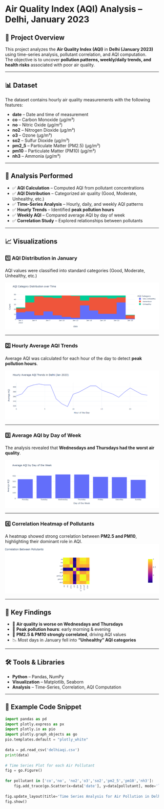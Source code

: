 # Air Quality Index (AQI) Analysis – Delhi, January 2023  

## 📌 Project Overview  
This project analyzes the **Air Quality Index (AQI)** in **Delhi (January 2023)** using time-series analysis, pollutant correlation, and AQI computation.  
The objective is to uncover **pollution patterns, weekly/daily trends, and health risks** associated with poor air quality.  

---

## 📊 Dataset  
The dataset contains hourly air quality measurements with the following features:  

- **date** – Date and time of measurement  
- **co** – Carbon Monoxide (µg/m³)  
- **no** – Nitric Oxide (µg/m³)  
- **no2** – Nitrogen Dioxide (µg/m³)  
- **o3** – Ozone (µg/m³)  
- **so2** – Sulfur Dioxide (µg/m³)  
- **pm2_5** – Particulate Matter (PM2.5) (µg/m³)  
- **pm10** – Particulate Matter (PM10) (µg/m³)  
- **nh3** – Ammonia (µg/m³)  

---

## 🔎 Analysis Performed  

- ✅ **AQI Calculation** – Computed AQI from pollutant concentrations  
- ✅ **AQI Distribution** – Categorized air quality (Good, Moderate, Unhealthy, etc.)  
- ✅ **Time-Series Analysis** – Hourly, daily, and weekly AQI patterns  
- ✅ **Hourly Trends** – Identified **peak pollution hours**  
- ✅ **Weekly AQI** – Compared average AQI by day of week  
- ✅ **Correlation Study** – Explored relationships between pollutants  

---

## 📈 Visualizations  

### 1️⃣ AQI Distribution in January  
AQI values were classified into standard categories (Good, Moderate, Unhealthy, etc.)  

![AQI Distribution](https://github.com/Jericho0015/Air-Quality-Index-AQI-Analysis/blob/main/Visualizations%20Graphs/AQI_category_distribution_Over_Time.PNG)  

---

### 2️⃣ Hourly Average AQI Trends  
Average AQI was calculated for each hour of the day to detect **peak pollution hours**.  

![Hourly AQI](https://github.com/Jericho0015/Air-Quality-Index-AQI-Analysis/blob/main/Visualizations%20Graphs/Hourly_Avg_AQI_Trends_in_Delhi.PNG)  

---

### 3️⃣ Average AQI by Day of Week  
The analysis revealed that **Wednesdays and Thursdays had the worst air quality**.  

![Weekly AQI](https://github.com/Jericho0015/Air-Quality-Index-AQI-Analysis/blob/main/Visualizations%20Graphs/Avg_AQI_in_Week.PNG)  

---

### 4️⃣ Correlation Heatmap of Pollutants  
A heatmap showed strong correlation between **PM2.5 and PM10**, highlighting their dominant role in AQI.  
![Correlation Heatmap](https://github.com/Jericho0015/Air-Quality-Index-AQI-Analysis/blob/main/Visualizations%20Graphs/Correlations_between_pollution.PNG)  

---

## 🔑 Key Findings  

- 🚨 **Air quality is worse on Wednesdays and Thursdays**  
- 🌆 **Peak pollution hours**: early morning & evening  
- 💨 **PM2.5 & PM10 strongly correlated**, driving AQI values  
- 📉 Most days in January fell into **“Unhealthy” AQI categories**  

---

## 🛠️ Tools & Libraries  

- **Python** – Pandas, NumPy  
- **Visualization** – Matplotlib, Seaborn  
- **Analysis** – Time-Series, Correlation, AQI Computation  

---

## 🧩 Example Code Snippet  

```python
import pandas as pd
import plotly.express as px
import plotly.io as pio
import plotly.graph_objects as go
pio.templates.default = "plotly_white"

data = pd.read_csv('delhiaqi.csv')
print(data)

# Time Series Plot for each Air Pollutant
fig = go.Figure()

for pollutant in ['co','no', 'no2','o3','so2','pm2_5','pm10','nh3']:
    fig.add_trace(go.Scatter(x=data['date'], y=data[pollutant], mode='lines', name=pollutant))

fig.update_layout(title='Time Series Analysis for Air Pollution in Delhi', xaxis_title='Date', yaxis_title='Concentration (µg/m³)')
fig.show()
